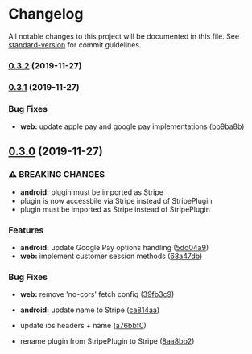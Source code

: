# Changelog

All notable changes to this project will be documented in this file. See [standard-version](https://github.com/conventional-changelog/standard-version) for commit guidelines.

### [0.3.2](https://github.com/zyra/capacitor-stripe/compare/v0.3.1...v0.3.2) (2019-11-27)

### [0.3.1](https://github.com/zyra/capacitor-stripe/compare/v0.3.0...v0.3.1) (2019-11-27)


### Bug Fixes

* **web:** update apple pay and google pay implementations ([bb9ba8b](https://github.com/zyra/capacitor-stripe/commit/bb9ba8bdc6fad7cc42fbdfc787ebdb6a9e6d13be))

## [0.3.0](https://github.com/zyra/capacitor-stripe/compare/v0.2.0...v0.3.0) (2019-11-27)


### ⚠ BREAKING CHANGES

* **android:** plugin must be imported as Stripe
* plugin is now accessbile via Stripe instead of StripePlugin
* plugin must be imported as Stripe instead of StripePlugin

### Features

* **android:** update Google Pay options handling ([5dd04a9](https://github.com/zyra/capacitor-stripe/commit/5dd04a9b4cf99c83c8d590f3a9ca80218b08b753))
* **web:** implement customer session methods ([68a47db](https://github.com/zyra/capacitor-stripe/commit/68a47db6c3d1fd8c028473309fccd6540c306231))


### Bug Fixes

* **web:** remove 'no-cors' fetch config ([39fb3c9](https://github.com/zyra/capacitor-stripe/commit/39fb3c91fbeb0febaaacc28c7b0042234eb5d673))


* **android:** update name to Stripe ([ca814aa](https://github.com/zyra/capacitor-stripe/commit/ca814aa12305e439b205b182eaa411921b8026be))
* update ios headers + name ([a76bbf0](https://github.com/zyra/capacitor-stripe/commit/a76bbf0a8632c5eeccf49c27918d8cb7713e248d))
* rename plugin from StripePlugin to Stripe ([8aa8bb2](https://github.com/zyra/capacitor-stripe/commit/8aa8bb2f18fe8e4d79a0e084350d9c7cda9856bd))
